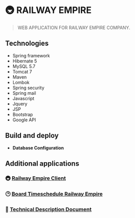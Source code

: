# 🚇 RAILWAY EMPIRE

> WEB APPLICATION FOR RAILWAY EMPIRE COMPANY.

## Technologies
- Spring framework
- Hibernate 5
- MySQL 5.7
- Tomcat 7
- Maven
- Lombok
- Spring security
- Spring mail
- Javascript
- Jquery
- JSP
- Bootstrap
- Google API

## Build and deploy
- **Database Configuration**



## Additional applications
###  🚇  [Railway Empire Client](https://github.com/ElinaValieva/railway-empire-client "Railway Empire Client")
###  🕑  [Board Timeschedule Railway Empire](https://github.com/ElinaValieva/board-for-railway-empire "Board Timeschedule Railway Empire")
### :book:  [Technical Description Document](http://tsd "Technical description document")
